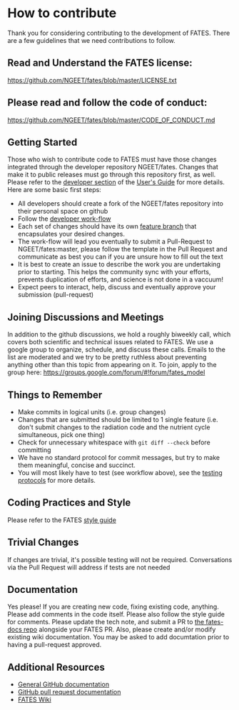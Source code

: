 # How to contribute

Thank you for considering contributing to the development of FATES. There are a few guidelines that we need contributions to follow.

## Read and Understand the FATES license:

https://github.com/NGEET/fates/blob/master/LICENSE.txt

## Please read and follow the code of conduct:

https://github.com/NGEET/fates/blob/master/CODE_OF_CONDUCT.md

## Getting Started

Those who wish to contribute code to FATES must have those changes integrated through the developer repository NGEET/fates.  Changes that make it to public releases must go through this repository first, as well.  Please refer to the [developer section](hhttps://fates-users-guide.readthedocs.io/en/latest/developer/developer-guide.html) of the [User's Guide](https://fates-users-guide.readthedocs.io/en/latest/index.html) for more details.  Here are some basic first steps:

* All developers should create a fork of the NGEET/fates repository into their personal space on github
* Follow the [developer work-flow](https://fates-users-guide.readthedocs.io/en/latest/developer/FATES-Development-Workflow.html) 
* Each set of changes should have its own [feature branch](https://fates-users-guide.readthedocs.io/en/latest/developer/Feature-Branch-Naming-Convention.html) that encapsulates your desired changes.
* The work-flow will lead you eventually to submit a Pull-Request to NGEET/fates:master, please follow the template in the Pull Request and communicate as best you can if you are unsure how to fill out the text
* It is best to create an issue to describe the work you are undertaking prior to starting.  This helps the community sync with your efforts, prevents duplication of efforts, and science is not done in a vaccuum!
* Expect peers to interact, help, discuss and eventually approve your submission (pull-request)

## Joining Discussions and Meetings

In addition to the github discussions, we hold a roughly biweekly call, which covers both scientific and technical issues related to FATES. We use a google group to organize, schedule, and discuss these calls.  Emails to the list are moderated and we try to be pretty ruthless about preventing anything other than this topic from appearing on it.  To join, apply to the group here: https://groups.google.com/forum/#!forum/fates_model

## Things to Remember

* Make commits in logical units (i.e. group changes)
* Changes that are submitted should be limited to 1 single feature (i.e. don't submit changes to the radiation code and the nutrient cycle simultaneous, pick one thing)
* Check for unnecessary whitespace with `git diff --check` before committing
* We have no standard protocol for commit messages, but try to make them meaningful, concise and succinct.
* You will most likely have to test (see workflow above), see the [testing protocols](https://fates-users-guide.readthedocs.io/en/latest/developer/Testing-Protocols.html) for more details.

## Coding Practices and Style

Please refer to the FATES [style guide](https://fates-users-guide.readthedocs.io/en/latest/developer/style.html)

## Trivial Changes

If changes are trivial, it's possible testing will not be required. Conversations via the Pull Request will address if tests are not needed

## Documentation

Yes please!  If you are creating new code, fixing existing code, anything.  Please add comments in the code itself.  Please also follow the style guide for comments.  Please update the tech note, and submit a PR to [the fates-docs repo](https://github.com/NGEET/fates-docs/) alongside your FATES PR.  Also, please create and/or modify existing wiki documentation.  You may be asked to add documtation prior to having a pull-request approved.

## Additional Resources

* [General GitHub documentation](https://help.github.com/)
* [GitHub pull request documentation](https://help.github.com/articles/creating-a-pull-request/)
* [FATES Wiki](https://github.com/NGEET/fates/wiki)
